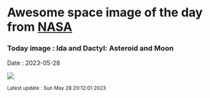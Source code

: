 
# Awesome space image of the day from [NASA](https://api.nasa.gov/)

### Today image : Ida and Dactyl: Asteroid and Moon
Date : 2023-05-28

![](https://apod.nasa.gov/apod/image/2305/IdaDactyl_galileo_960.jpg)

<small>Latest update : Sun May 28 20:12:01 2023</small>
        